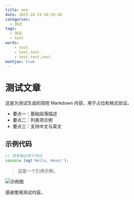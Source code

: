 ```yaml
---
title: one
date: 2025-10-29 10:29:30
categories:
  - 测试
tags:
  - 测试
  - test
words:
    - test.
    - test,test.
    - test,test,test.
mathjax: true
---
```


# 测试文章

这是为测试生成的简短 Markdown 内容，用于占位和格式验证。

- 要点一：基础段落描述
- 要点二：列表项示例
- 要点三：支持中文与英文

## 示例代码
```js
// 简单输出用于测试
console.log('Hello, Hexo!');
```

> 这是一个引用示例。

![示例图](images/P1000451-1.jpg)

感谢使用测试内容。

